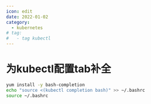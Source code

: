 ```yaml
---
icon: edit
date: 2022-01-02
category:
  - kubernetes
# tag:
#   - tag kubectl
---
```


# 为kubectl配置tab补全

```bash
yum install -y bash-completion
echo "source <(kubectl completion bash)" >> ~/.bashrc
source ~/.bashrc

```

